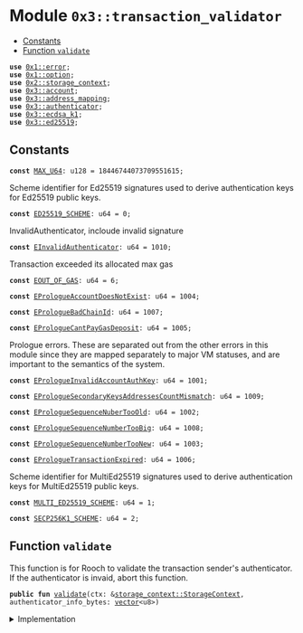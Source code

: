 
<a name="0x3_transaction_validator"></a>

# Module `0x3::transaction_validator`



-  [Constants](#@Constants_0)
-  [Function `validate`](#0x3_transaction_validator_validate)


<pre><code><b>use</b> <a href="">0x1::error</a>;
<b>use</b> <a href="">0x1::option</a>;
<b>use</b> <a href="">0x2::storage_context</a>;
<b>use</b> <a href="account.md#0x3_account">0x3::account</a>;
<b>use</b> <a href="address_mapping.md#0x3_address_mapping">0x3::address_mapping</a>;
<b>use</b> <a href="authenticator.md#0x3_authenticator">0x3::authenticator</a>;
<b>use</b> <a href="ecdsa_k1.md#0x3_ecdsa_k1">0x3::ecdsa_k1</a>;
<b>use</b> <a href="ed25519.md#0x3_ed25519">0x3::ed25519</a>;
</code></pre>



<a name="@Constants_0"></a>

## Constants


<a name="0x3_transaction_validator_MAX_U64"></a>



<pre><code><b>const</b> <a href="transaction_validator.md#0x3_transaction_validator_MAX_U64">MAX_U64</a>: u128 = 18446744073709551615;
</code></pre>



<a name="0x3_transaction_validator_ED25519_SCHEME"></a>

Scheme identifier for Ed25519 signatures used to derive authentication keys for Ed25519 public keys.


<pre><code><b>const</b> <a href="transaction_validator.md#0x3_transaction_validator_ED25519_SCHEME">ED25519_SCHEME</a>: u64 = 0;
</code></pre>



<a name="0x3_transaction_validator_EInvalidAuthenticator"></a>

InvalidAuthenticator, incloude invalid signature


<pre><code><b>const</b> <a href="transaction_validator.md#0x3_transaction_validator_EInvalidAuthenticator">EInvalidAuthenticator</a>: u64 = 1010;
</code></pre>



<a name="0x3_transaction_validator_EOUT_OF_GAS"></a>

Transaction exceeded its allocated max gas


<pre><code><b>const</b> <a href="transaction_validator.md#0x3_transaction_validator_EOUT_OF_GAS">EOUT_OF_GAS</a>: u64 = 6;
</code></pre>



<a name="0x3_transaction_validator_EPrologueAccountDoesNotExist"></a>



<pre><code><b>const</b> <a href="transaction_validator.md#0x3_transaction_validator_EPrologueAccountDoesNotExist">EPrologueAccountDoesNotExist</a>: u64 = 1004;
</code></pre>



<a name="0x3_transaction_validator_EPrologueBadChainId"></a>



<pre><code><b>const</b> <a href="transaction_validator.md#0x3_transaction_validator_EPrologueBadChainId">EPrologueBadChainId</a>: u64 = 1007;
</code></pre>



<a name="0x3_transaction_validator_EPrologueCantPayGasDeposit"></a>



<pre><code><b>const</b> <a href="transaction_validator.md#0x3_transaction_validator_EPrologueCantPayGasDeposit">EPrologueCantPayGasDeposit</a>: u64 = 1005;
</code></pre>



<a name="0x3_transaction_validator_EPrologueInvalidAccountAuthKey"></a>

Prologue errors. These are separated out from the other errors in this
module since they are mapped separately to major VM statuses, and are
important to the semantics of the system.


<pre><code><b>const</b> <a href="transaction_validator.md#0x3_transaction_validator_EPrologueInvalidAccountAuthKey">EPrologueInvalidAccountAuthKey</a>: u64 = 1001;
</code></pre>



<a name="0x3_transaction_validator_EPrologueSecondaryKeysAddressesCountMismatch"></a>



<pre><code><b>const</b> <a href="transaction_validator.md#0x3_transaction_validator_EPrologueSecondaryKeysAddressesCountMismatch">EPrologueSecondaryKeysAddressesCountMismatch</a>: u64 = 1009;
</code></pre>



<a name="0x3_transaction_validator_EPrologueSequenceNuberTooOld"></a>



<pre><code><b>const</b> <a href="transaction_validator.md#0x3_transaction_validator_EPrologueSequenceNuberTooOld">EPrologueSequenceNuberTooOld</a>: u64 = 1002;
</code></pre>



<a name="0x3_transaction_validator_EPrologueSequenceNumberTooBig"></a>



<pre><code><b>const</b> <a href="transaction_validator.md#0x3_transaction_validator_EPrologueSequenceNumberTooBig">EPrologueSequenceNumberTooBig</a>: u64 = 1008;
</code></pre>



<a name="0x3_transaction_validator_EPrologueSequenceNumberTooNew"></a>



<pre><code><b>const</b> <a href="transaction_validator.md#0x3_transaction_validator_EPrologueSequenceNumberTooNew">EPrologueSequenceNumberTooNew</a>: u64 = 1003;
</code></pre>



<a name="0x3_transaction_validator_EPrologueTransactionExpired"></a>



<pre><code><b>const</b> <a href="transaction_validator.md#0x3_transaction_validator_EPrologueTransactionExpired">EPrologueTransactionExpired</a>: u64 = 1006;
</code></pre>



<a name="0x3_transaction_validator_MULTI_ED25519_SCHEME"></a>

Scheme identifier for MultiEd25519 signatures used to derive authentication keys for MultiEd25519 public keys.


<pre><code><b>const</b> <a href="transaction_validator.md#0x3_transaction_validator_MULTI_ED25519_SCHEME">MULTI_ED25519_SCHEME</a>: u64 = 1;
</code></pre>



<a name="0x3_transaction_validator_SECP256K1_SCHEME"></a>



<pre><code><b>const</b> <a href="transaction_validator.md#0x3_transaction_validator_SECP256K1_SCHEME">SECP256K1_SCHEME</a>: u64 = 2;
</code></pre>



<a name="0x3_transaction_validator_validate"></a>

## Function `validate`

This function is for Rooch to validate the transaction sender's authenticator.
If the authenticator is invaid, abort this function.


<pre><code><b>public</b> <b>fun</b> <a href="transaction_validator.md#0x3_transaction_validator_validate">validate</a>(ctx: &<a href="_StorageContext">storage_context::StorageContext</a>, authenticator_info_bytes: <a href="">vector</a>&lt;u8&gt;)
</code></pre>



<details>
<summary>Implementation</summary>


<pre><code><b>public</b> <b>fun</b> <a href="transaction_validator.md#0x3_transaction_validator_validate">validate</a>(ctx: &StorageContext, authenticator_info_bytes: <a href="">vector</a>&lt;u8&gt;){
    <b>let</b> (tx_sequence_number, <a href="authenticator.md#0x3_authenticator">authenticator</a>) = <a href="authenticator.md#0x3_authenticator_decode_authenticator_info">authenticator::decode_authenticator_info</a>(authenticator_info_bytes);
    <a href="authenticator.md#0x3_authenticator_check_authenticator">authenticator::check_authenticator</a>(&<a href="authenticator.md#0x3_authenticator">authenticator</a>);
    <b>let</b> scheme = <a href="authenticator.md#0x3_authenticator_scheme">authenticator::scheme</a>(&<a href="authenticator.md#0x3_authenticator">authenticator</a>);
    <b>if</b> (scheme == <a href="transaction_validator.md#0x3_transaction_validator_ED25519_SCHEME">ED25519_SCHEME</a>) {
        <b>let</b> ed25519_authenicator = <a href="authenticator.md#0x3_authenticator_decode_ed25519_authenticator">authenticator::decode_ed25519_authenticator</a>(<a href="authenticator.md#0x3_authenticator">authenticator</a>);
        //FIXME we need <b>to</b> check the <b>public</b> key and <b>address</b> relationship
        //The <b>address</b> is the <b>public</b> key's <a href="../doc/hash.md#0x1_hash">hash</a>
        //We also need <b>to</b> check the <b>public</b> key via <a href="account.md#0x3_account">account</a>'s auth key, <b>if</b> the user rotate the auth key.
        <b>assert</b>!(
        <a href="ed25519.md#0x3_ed25519_verify">ed25519::verify</a>(&<a href="authenticator.md#0x3_authenticator_ed25519_signature">authenticator::ed25519_signature</a>(&ed25519_authenicator),
            &<a href="authenticator.md#0x3_authenticator_ed25519_public">authenticator::ed25519_public</a>(&ed25519_authenicator),
            &<a href="_tx_hash">storage_context::tx_hash</a>(ctx)),
        <a href="_invalid_argument">error::invalid_argument</a>(<a href="transaction_validator.md#0x3_transaction_validator_EInvalidAuthenticator">EInvalidAuthenticator</a>));
    } <b>else</b> <b>if</b> (scheme == <a href="transaction_validator.md#0x3_transaction_validator_SECP256K1_SCHEME">SECP256K1_SCHEME</a>) {
        <b>let</b> ecdsa_k1_authenicator = <a href="authenticator.md#0x3_authenticator_decode_secp256k1_authenticator">authenticator::decode_secp256k1_authenticator</a>(<a href="authenticator.md#0x3_authenticator">authenticator</a>);
        <b>assert</b>!(
        <a href="ecdsa_k1.md#0x3_ecdsa_k1_verify">ecdsa_k1::verify</a>(
            &<a href="authenticator.md#0x3_authenticator_secp256k1_signature">authenticator::secp256k1_signature</a>(&ecdsa_k1_authenicator),
            &<a href="_tx_hash">storage_context::tx_hash</a>(ctx),
            0 // KECCAK256:0, SHA256:1, TODO: The <a href="../doc/hash.md#0x1_hash">hash</a> type may need <b>to</b> be passed through the <a href="authenticator.md#0x3_authenticator">authenticator</a>
        ),
        <a href="_invalid_argument">error::invalid_argument</a>(<a href="transaction_validator.md#0x3_transaction_validator_EInvalidAuthenticator">EInvalidAuthenticator</a>));
    };

    <b>assert</b>!(
        (tx_sequence_number <b>as</b> u128) &lt; <a href="transaction_validator.md#0x3_transaction_validator_MAX_U64">MAX_U64</a>,
        <a href="_out_of_range">error::out_of_range</a>(<a href="transaction_validator.md#0x3_transaction_validator_EPrologueSequenceNumberTooBig">EPrologueSequenceNumberTooBig</a>)
    );

    <b>let</b> account_sequence_number = <a href="account.md#0x3_account_sequence_number_for_sender">account::sequence_number_for_sender</a>(ctx);
    <b>assert</b>!(
        tx_sequence_number &gt;= account_sequence_number,
        <a href="_invalid_argument">error::invalid_argument</a>(<a href="transaction_validator.md#0x3_transaction_validator_EPrologueSequenceNuberTooOld">EPrologueSequenceNuberTooOld</a>)
    );

    // [PCA12]: Check that the transaction's sequence number matches the
    // current sequence number. Otherwise sequence number is too new by [PCA11].
    <b>assert</b>!(
        tx_sequence_number == account_sequence_number,
        <a href="_invalid_argument">error::invalid_argument</a>(<a href="transaction_validator.md#0x3_transaction_validator_EPrologueSequenceNumberTooNew">EPrologueSequenceNumberTooNew</a>)
    );
}
</code></pre>



</details>
